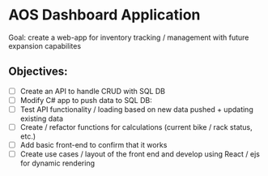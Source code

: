 # AOS Dashboard Application

Goal: create a web-app for inventory tracking / management with future expansion capabilites

## Objectives:
- [ ] Create an API to handle CRUD with SQL DB
- [ ] Modify C# app to push data to SQL DB:
- [ ] Test API functionality / loading based on new data pushed + updating existing data
- [ ] Create / refactor functions for calculations (current bike / rack status, etc.)
- [ ] Add basic front-end to confirm that it works
- [ ] Create use cases / layout of the front end and develop using React / ejs for dynamic rendering